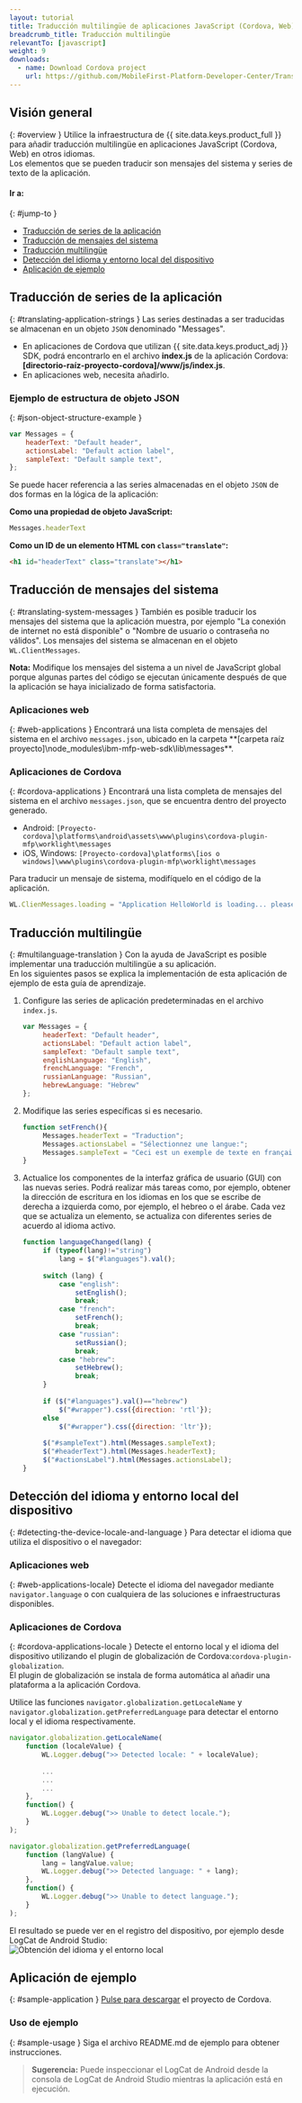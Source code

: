 ```yaml
---
layout: tutorial
title: Traducción multilingüe de aplicaciones JavaScript (Cordova, Web)
breadcrumb_title: Traducción multilingüe 
relevantTo: [javascript]
weight: 9
downloads:
  - name: Download Cordova project
    url: https://github.com/MobileFirst-Platform-Developer-Center/Translation/tree/release80
---
```

<!-- NLS_CHARSET=UTF-8 -->
## Visión general
{: #overview }
Utilice la infraestructura de {{ site.data.keys.product_full }} para añadir traducción multilingüe en aplicaciones JavaScript (Cordova, Web) en otros idiomas.  
Los elementos que se pueden traducir son mensajes del sistema y series de texto de la aplicación. 

#### Ir a:
{: #jump-to }
* [Traducción de series de la aplicación](#translating-application-strings)
* [Traducción de mensajes del sistema](#translating-system-messages)
* [Traducción multilingüe
](#multilanguage-translation)
* [Detección del idioma y entorno local del dispositivo](#detecting-the-device-locale-and-language)
* [Aplicación de ejemplo](#sample-application)

## Traducción de series de la aplicación
{: #translating-application-strings }
Las series destinadas a ser traducidas se almacenan en un objeto `JSON` denominado "Messages". 

- En aplicaciones de Cordova que utilizan {{ site.data.keys.product_adj }} SDK,
podrá encontrarlo en el archivo **index.js** de la aplicación Cordova: **[directorio-raíz-proyecto-cordova]/www/js/index.js**.
- En aplicaciones web, necesita añadirlo.

### Ejemplo de estructura de objeto JSON
{: #json-object-structure-example }

```javascript
var Messages = {
    headerText: "Default header",
    actionsLabel: "Default action label",
    sampleText: "Default sample text",
};
```

Se puede hacer referencia a las series almacenadas en el objeto `JSON` de dos formas en la lógica de la aplicación:

**Como una propiedad de objeto JavaScript:**

```javascript
Messages.headerText
```

**Como un ID de un elemento HTML con `class="translate"`:**

```html
<h1 id="headerText" class="translate"></h1>
```

## Traducción de mensajes del sistema
{: #translating-system-messages }
También es posible traducir los mensajes del sistema que la aplicación muestra, por ejemplo "La conexión de internet no está disponible" o "Nombre de usuario o contraseña no válidos". Los mensajes del sistema se almacenan en el objeto `WL.ClientMessages`.

**Nota:** Modifique los mensajes del sistema a un nivel de JavaScript global porque algunas partes del código se ejecutan únicamente después de que la aplicación se haya inicializado de forma satisfactoria.

### Aplicaciones web
{: #web-applications }
Encontrará una lista completa de mensajes del sistema en el archivo `messages.json`,
ubicado en la carpeta **[carpeta raíz proyecto]\node_modules\ibm-mfp-web-sdk\lib\messages\**.

### Aplicaciones de Cordova
{: #cordova-applications }
Encontrará una lista completa de mensajes del sistema en el archivo `messages.json`, que se encuentra dentro del proyecto generado.

- Android: `[Proyecto-cordova]\platforms\android\assets\www\plugins\cordova-plugin-mfp\worklight\messages`
- iOS, Windows: `[Proyecto-cordova]\platforms\[ios o windows]\www\plugins\cordova-plugin-mfp\worklight\messages`

Para traducir un mensaje de sistema, modifíquelo en el código de la aplicación.

```javascript
WL.ClienMessages.loading = "Application HelloWorld is loading... please wait.";
```

## Traducción multilingüe
{: #multilanguage-translation }
Con la ayuda de JavaScript es posible implementar una traducción multilingüe a su aplicación.  
En los siguientes pasos se explica la implementación de esta aplicación de ejemplo de esta guía de aprendizaje.

1. Configure las series de aplicación predeterminadas en el archivo `index.js`.

   ```javascript
   var Messages = {
        headerText: "Default header",
        actionsLabel: "Default action label",
        sampleText: "Default sample text",
        englishLanguage: "English",
        frenchLanguage: "French",
        russianLanguage: "Russian",
        hebrewLanguage: "Hebrew"
   };
   ```

2. Modifique las series específicas si es necesario.

   ```javascript
   function setFrench(){
        Messages.headerText = "Traduction";
        Messages.actionsLabel = "Sélectionnez une langue:";
        Messages.sampleText = "Ceci est un exemple de texte en français.";
   }
   ```

3. Actualice los componentes de la interfaz gráfica de usuario (GUI) con las nuevas series. Podrá realizar más tareas como, por ejemplo, obtener la dirección de escritura en los idiomas en los que se escribe de derecha a izquierda como, por ejemplo, el hebreo o el árabe. Cada vez que se actualiza un elemento, se actualiza con diferentes series de acuerdo al idioma activo.

   ```javascript
   function languageChanged(lang) {
        if (typeof(lang)!="string") 
            lang = $("#languages").val();
        
        switch (lang) {
            case "english":
                setEnglish();
                break;
            case "french":
                setFrench();
                break;
            case "russian":
                setRussian();
                break;
            case "hebrew":
                setHebrew();
                break;
        }
               
        if ($("#languages").val()=="hebrew")
            $("#wrapper").css({direction: 'rtl'});
        else
            $("#wrapper").css({direction: 'ltr'});
      
        $("#sampleText").html(Messages.sampleText);
        $("#headerText").html(Messages.headerText);
        $("#actionsLabel").html(Messages.actionsLabel);
   }
   ```

## Detección del idioma y entorno local del dispositivo
{: #detecting-the-device-locale-and-language }
Para detectar el idioma que utiliza el dispositivo o el navegador:

### Aplicaciones web
{: #web-applications-locale}
Detecte el idioma del navegador mediante `navigator.language` o con cualquiera de las soluciones e infraestructuras disponibles.

### Aplicaciones de Cordova
{: #cordova-applications-locale }
Detecte el entorno local y el idioma del dispositivo utilizando el plugin de globalización de Cordova:`cordova-plugin-globalization`.  
El plugin de globalización se instala de forma automática al añadir una plataforma a la aplicación Cordova.

Utilice las funciones `navigator.globalization.getLocaleName` y `navigator.globalization.getPreferredLanguage` para detectar el entorno local y el idioma respectivamente.

```javascript
navigator.globalization.getLocaleName(
	function (localeValue) {
		WL.Logger.debug(">> Detected locale: " + localeValue);
		
        ...
        ...
        ...
	},
	function() {
		WL.Logger.debug(">> Unable to detect locale.");
	}
);

navigator.globalization.getPreferredLanguage(
	function (langValue) {
		lang = langValue.value;
		WL.Logger.debug(">> Detected language: " + lang);
	},
	function() {
		WL.Logger.debug(">> Unable to detect language.");
	}
);
```

El resultado se puede ver en el registro del dispositivo, por ejemplo desde LogCat de Android Studio:  
![Obtención del idioma y el entorno local](DeviceLocaleLangugae.png)

## Aplicación de ejemplo
{: #sample-application }
[
Pulse para descargar](https://github.com/MobileFirst-Platform-Developer-Center/Translation) el proyecto de Cordova.

### Uso de ejemplo
{: #sample-usage }
Siga el archivo README.md de ejemplo para obtener instrucciones.

> <span class="glyphicon glyphicon-info-sign" aria-hidden="true"></span> **Sugerencia:** Puede inspeccionar el LogCat de Android desde la consola de LogCat de Android Studio mientras la aplicación está en ejecución.
